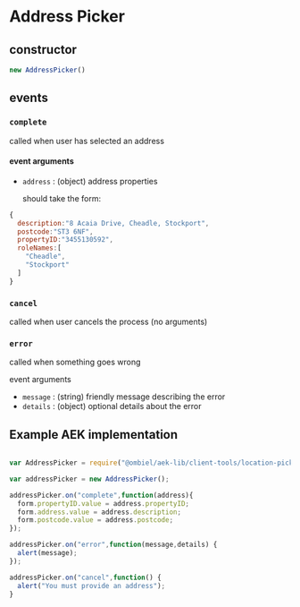 # Address Picker

## constructor

```javascript
new AddressPicker()
```

## events

### `complete`

called when user has selected an address

#### event arguments
* `address` : (object) address properties

  should take the form:

```javascript
{
  description:"8 Acaia Drive, Cheadle, Stockport",
  postcode:"ST3 6NF",
  propertyID:"3455130592",
  roleNames:[
    "Cheadle",
    "Stockport"
  ]
}
```

### `cancel`

called when user cancels the process (no arguments)

### `error`

called when something goes wrong

event arguments

* `message` : (string) friendly message describing the error
* `details` : (object) optional details about the error

## Example AEK implementation

``` javascript

var AddressPicker = require("@ombiel/aek-lib/client-tools/location-picker");

var addressPicker = new AddressPicker();

addressPicker.on("complete",function(address){
  form.propertyID.value = address.propertyID;
  form.address.value = address.description;
  form.postcode.value = address.postcode;
});

addressPicker.on("error",function(message,details) {
  alert(message);
});

addressPicker.on("cancel",function() {
  alert("You must provide an address");
}


```
